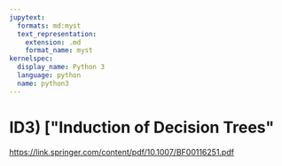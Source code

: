 ```yaml
---
jupytext:
  formats: md:myst
  text_representation:
    extension: .md
    format_name: myst
kernelspec:
  display_name: Python 3
  language: python
  name: python3
---
```


# ID3) ["Induction of Decision Trees"

https://link.springer.com/content/pdf/10.1007/BF00116251.pdf